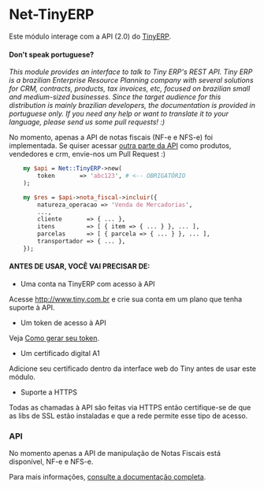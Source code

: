 Net-TinyERP
===========

Este módulo interage com a API (2.0) do [TinyERP](http://tiny.com.br).

#### Don't speak portuguese?

*This module provides an interface to talk to Tiny ERP's REST API.
Tiny ERP is a brazilian Enterprise Resource Planning company with
several solutions for CRM, contracts, products, tax invoices, etc,
focused on brazilian small and medium-sized businesses.
Since the target audience for this distribution is mainly brazilian
developers, the documentation is provided in portuguese only.
If you need any help or want to translate it to your language, please
send us some pull requests! :)*


No momento, apenas a API de notas fiscais (NF-e e NFS-e) foi implementada. Se quiser
acessar [outra parte da API](https://tiny.com.br/info/api-desenvolvedores)
como produtos, vendedores e crm, envie-nos um Pull Request :)

```perl
    my $api = Net::TinyERP->new(
        token       => 'abc123', # <-- OBRIGATÓRIO
    );

    my $res = $api->nota_fiscal->incluir({
        natureza_operacao => 'Venda de Mercadorias',
        ...,
        cliente       => { ... },
        itens         => [ { item => { ... } }, ... ],
        parcelas      => [ { parcela => { ... } }, ... ],
        transportador => { ... },
    });
```

#### ANTES DE USAR, VOCÊ VAI PRECISAR DE:

* Uma conta na TinyERP com acesso à API

Acesse http://www.tiny.com.br e crie sua conta em um plano que
tenha suporte à API.

* Um token de acesso à API

Veja [Como gerar seu token](https://tiny.com.br/info/api.php?p=api2-gerar-token-api).

* Um certificado digital A1

Adicione seu certificado dentro da interface web do Tiny antes de usar este módulo.

* Suporte a HTTPS

Todas as chamadas à API são feitas via HTTPS então certifique-se de que as
libs de SSL estão instaladas e que a rede permite esse tipo de acesso.

### API

No momento apenas a API de manipulação de Notas Fiscais está disponível, NF-e e NFS-e.

Para mais informações, [consulte a documentação completa](https://metacpan.org/pod/Net::TinyERP).



